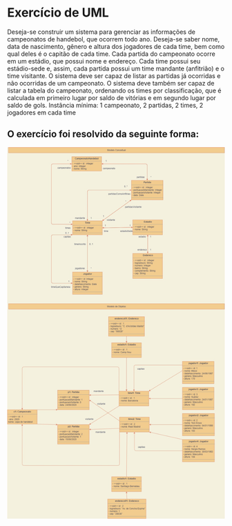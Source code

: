 # Exercício de UML
Deseja-se construir um sistema para gerenciar as informações de campeonatos de handebol, que ocorrem todo ano. Deseja-se saber nome, data de nascimento, gênero e altura dos jogadores de cada time, bem como qual deles é o capitão de cada time. Cada partida do campeonato ocorre em um estádio, que possui nome e endereço. Cada time possui seu estádio-sede e, assim, cada partida possui um time mandante (anfitrião) e o time visitante. O sistema deve ser capaz de listar as partidas já ocorridas e não ocorridas de um campeonato. O sistema deve também ser capaz de listar a tabela do campeonato, ordenando os times por classificação, que é calculada em primeiro lugar por saldo de vitórias e em segundo lugar por saldo de gols.
 Instância mínima: 1 campeonato, 2 partidas, 2 times, 2 jogadores em cada time
## O exercício foi resolvido da seguinte forma:
![UML](https://github.com/HenriqueLimaAlves/EstudoEmJava/blob/master/UML/UML02/UML.jpg )
